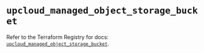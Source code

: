 # `upcloud_managed_object_storage_bucket`

Refer to the Terraform Registry for docs: [`upcloud_managed_object_storage_bucket`](https://registry.terraform.io/providers/upcloudltd/upcloud/5.23.2/docs/resources/managed_object_storage_bucket).
